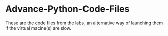 # Advance-Python-Code-Files
 These are the code files from the labs, an alternative way of launching them if the virtual macine(s) are slow.
